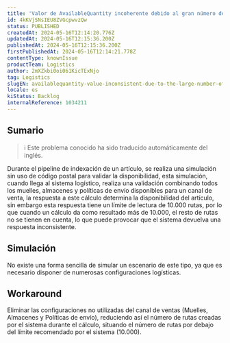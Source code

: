 ```yaml
---
title: 'Valor de AvailableQuantity incoherente debido al gran número de rutas creadas para entregar el artículo.'
id: 4kKVjSNsIEU8ZVGcpwvzQw
status: PUBLISHED
createdAt: 2024-05-16T12:14:20.776Z
updatedAt: 2024-05-16T12:15:36.200Z
publishedAt: 2024-05-16T12:15:36.200Z
firstPublishedAt: 2024-05-16T12:14:21.778Z
contentType: knownIssue
productTeam: Logistics
author: 2mXZkbi0oi061KicTExNjo
tag: Logistics
slugEN: availablequantity-value-inconsistent-due-to-the-large-number-of-routes-created-to-deliver-the-item
locale: es
kiStatus: Backlog
internalReference: 1034211
---
```


## Sumario

>ℹ️ Este problema conocido ha sido traducido automáticamente del inglés.


Durante el pipeline de indexación de un artículo, se realiza una simulación sin uso de código postal para validar la disponibilidad, esta simulación, cuando llega al sistema logístico, realiza una validación combinando todos los muelles, almacenes y políticas de envío disponibles para un canal de venta, la respuesta a este cálculo determina la disponibilidad del artículo, sin embargo esta respuesta tiene un límite de lectura de 10.000 rutas, por lo que cuando un cálculo da como resultado más de 10.000, el resto de rutas no se tienen en cuenta, lo que puede provocar que el sistema devuelva una respuesta inconsistente.


##

## Simulación


No existe una forma sencilla de simular un escenario de este tipo, ya que es necesario disponer de numerosas configuraciones logísticas.



## Workaround


Eliminar las configuraciones no utilizadas del canal de ventas (Muelles, Almacenes y Políticas de envío), reduciendo así el número de rutas creadas por el sistema durante el cálculo, situando el número de rutas por debajo del límite recomendado por el sistema (10.000).





